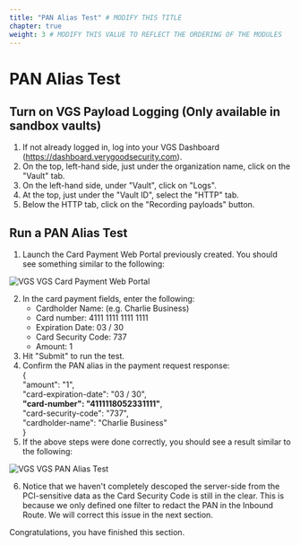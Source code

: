 ```yaml
---
title: "PAN Alias Test" # MODIFY THIS TITLE
chapter: true
weight: 3 # MODIFY THIS VALUE TO REFLECT THE ORDERING OF THE MODULES
---
```


# PAN Alias Test <!-- MODIFY THIS HEADING -->

## Turn on VGS Payload Logging (Only available in sandbox vaults)  

1) If not already logged in, log into your VGS Dashboard (https://dashboard.verygoodsecurity.com).  
2) On the top, left-hand side, just under the organization name, click on the "Vault" tab.  
3) On the left-hand side, under "Vault", click on "Logs".  
4) At the top, just under the "Vault ID", select the "HTTP" tab.  
5) Below the HTTP tab, click on the "Recording payloads" button.  


## Run a PAN Alias Test  

1) Launch the Card Payment Web Portal previously created. You should see something similar to the following:

![VGS VGS Card Payment Web Portal](/images/vgs-card-payment-web-portal.png)  
 
2) In the card payment fields, enter the following:  
	* Cardholder Name: <Your Name or Test Name> (e.g. Charlie Business)  
	* Card number: 4111 1111 1111 1111  
	* Expiration Date: 03 / 30  
	* Card Security Code: 737  
	* Amount: 1  
3) Hit "Submit" to run the test.  
4) Confirm the PAN alias in the payment request response:  
	{  
	 "amount": "1",  
	 "card-expiration-date": "03 / 30",  
	 **"card-number": "4111118052331111"**,  
	 "card-security-code": "737",  
	 "cardholder-name": "Charlie Business"  
	}  
5) If the above steps were done correctly, you should see a result similar to the following:  

![VGS VGS PAN Alias Test](/images/vgs-pan-alias-test.png)  
 
6) Notice that we haven't completely descoped the server-side from the PCI-sensitive data as the Card Security Code is still in the clear. This is because we only defined one filter to redact the PAN in the Inbound Route. We will correct this issue in the next section.  

Congratulations, you have finished this section.  
